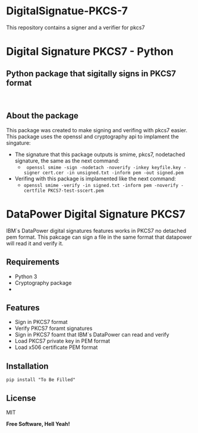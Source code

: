 # DigitalSignatue-PKCS-7
This repository contains a signer and a verifier for pkcs7

# Digital Signature PKCS7 - Python
## Python package that sigitally signs in PKCS7 format

️

## About the package
This package was created to make signing and verifing with pkcs7 easier.
This package uses the openssl and cryptography api to implament the singature:
- The signature that this package outputs is smime, pkcs7, nodetached signature, the same as the next command: 
    - ``` openssl smime -sign -nodetach -noverify -inkey keyfile.key -signer cert.cer -in unsigned.txt -inform pem -out signed.pem```
- Verifing with this package is implamented like the next command:
    - ``` openssl smime -verify -in signed.txt -inform pem -noverify -certfile PKCS7-test-sscert.pem ```


# DataPower Digital Signature PKCS7
IBM`s DataPower digital signatures features works in PKCS7 no detached pem format.
This pakcage can sign a file in the same format that datapower will read it and verify it.
️

## Requirements
- Python 3
- Cryptography package
- 

## Features

- Sign in PKCS7 format
- Verify PKCS7 foramt signatures
- Sign in PKCS7 foamt that IBM`s DataPower can read and verify
- Load PKCS7 private key in PEM format
- Load x506 certificate PEM format

## Installation
``` pip install "To Be Filled" ```

## License

MIT

**Free Software, Hell Yeah!**
